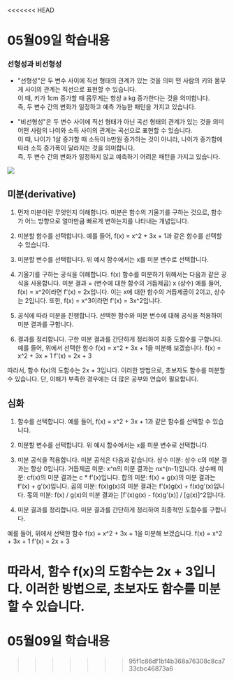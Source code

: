 <<<<<<< HEAD
# 05월09일 학습내용
### 선형성과 비선형성
- "선형성"은 두 변수 사이에 직선 형태의 관계가 있는 것을 의미
떤 사람의 키와 몸무게 사이의 관계는 직선으로 표현할 수 있습니다.  
이 때, 키가 1cm 증가할 때 몸무게는 항상 a kg 증가한다는 것을 의미합니다.  
즉, 두 변수 간의 변화가 일정하고 예측 가능한 패턴을 가지고 있습니다.

- "비선형성"은 두 변수 사이에 직선 형태가 아닌 곡선 형태의 관계가 있는 것을 의미  
어떤 사람의 나이와 소득 사이의 관계는 곡선으로 표현할 수 있습니다.  
이 때, 나이가 1살 증가할 때 소득이 b만원 증가하는 것이 아니라, 나이가 증가함에 따라 소득 증가폭이 달라지는 것을 의미합니다.  
즉, 두 변수 간의 변화가 일정하지 않고 예측하기 어려운 패턴을 가지고 있습니다.

![](2023-05-09-12-00-21.png)

## 미분(derivative)
1. 먼저 미분이란 무엇인지 이해합니다. 미분은 함수의 기울기를 구하는 것으로,
함수가 어느 방향으로 얼마만큼 빠르게 변하는지를 나타내는 개념입니다.

2. 미분할 함수를 선택합니다. 예를 들어, f(x) = x^2 + 3x + 1과 같은 함수를 선택할 수 있습니다.

3. 미분할 변수를 선택합니다. 위 예시 함수에서는 x를 미분 변수로 선택합니다.

4. 기울기를 구하는 공식을 이해합니다. f(x) 함수를 미분하기 위해서는 다음과 같은 공식을 사용합니다.
미분 결과 = (변수에 대한 함수의 거듭제곱) x (상수)
예를 들어, f(x) = x^2이라면 f'(x) = 2x입니다. 이는 x에 대한 함수의 거듭제곱이 2이고, 상수는 2입니다.
또한, f(x) = x^3이라면 f'(x) = 3x^2입니다.

5. 공식에 따라 미분을 진행합니다. 선택한 함수와 미분 변수에 대해 공식을 적용하여 미분 결과를 구합니다.

6. 결과를 정리합니다. 구한 미분 결과를 간단하게 정리하여 최종 도함수를 구합니다.
예를 들어, 위에서 선택한 함수 f(x) = x^2 + 3x + 1을 미분해 보겠습니다.
f(x) = x^2 + 3x + 1
f'(x) = 2x + 3

따라서, 함수 f(x)의 도함수는 2x + 3입니다. 이러한 방법으로, 초보자도 함수를 미분할 수 있습니다.
단, 이해가 부족한 경우에는 더 많은 공부와 연습이 필요합니다.


## 심화
1. 함수를 선택합니다. 예를 들어, f(x) = x^2 + 3x + 1과 같은 함수를 선택할 수 있습니다.

2. 미분할 변수를 선택합니다. 위 예시 함수에서는 x를 미분 변수로 선택합니다.

3. 미분 공식을 적용합니다. 미분 공식은 다음과 같습니다.
상수 미분: 상수 c의 미분 결과는 항상 0입니다.
거듭제곱 미분: x^n의 미분 결과는 nx^(n-1)입니다.
상수배 미분: cf(x)의 미분 결과는 c * f'(x)입니다.
합의 미분: f(x) + g(x)의 미분 결과는 f'(x) + g'(x)입니다.
곱의 미분: f(x)g(x)의 미분 결과는 f'(x)g(x) + f(x)g'(x)입니다.
몫의 미분: f(x) / g(x)의 미분 결과는 [f'(x)g(x) - f(x)g'(x)] / [g(x)]^2입니다.

4. 미분 결과를 정리합니다. 미분 결과를 간단하게 정리하여 최종적인 도함수를 구합니다.

예를 들어, 위에서 선택한 함수 f(x) = x^2 + 3x + 1을 미분해 보겠습니다.
f(x) = x^2 + 3x + 1
f'(x) = 2x + 3

따라서, 함수 f(x)의 도함수는 2x + 3입니다. 이러한 방법으로, 초보자도 함수를 미분할 수 있습니다.
=======
# 05월09일 학습내용
>>>>>>> 95f1c86df1bf4b368a76308c8ca733cbc46873a6
